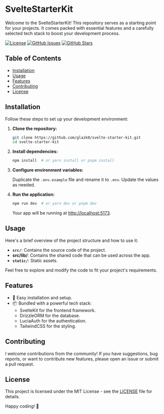 # SvelteStarterKit

Welcome to the SvelteStarterKit! This repository serves as a starting point for your projects. It comes packed with essential features and a carefully selected tech stack to boost your development process.

[![License](https://img.shields.io/badge/license-MIT-blue.svg)](LICENSE)
[![GitHub Issues](https://img.shields.io/github/issues/yourusername/awesome-project)](https://github.com/yourusername/awesome-project/issues)
[![GitHub Stars](https://img.shields.io/github/stars/yourusername/awesome-project)](https://github.com/yourusername/awesome-project/stargazers)

## Table of Contents

- [Installation](#installation)
- [Usage](#usage)
- [Features](#features)
- [Contributing](#contributing)
- [License](#license)

## Installation

Follow these steps to set up your development environment:

1. **Clone the repository:**

    ```bash
    git clone https://github.com/glazk0/svelte-starter-kit.git
    cd svelte-starter-kit
    ```

2. **Install dependencies:**

    ```bash
    npm install  # or yarn install or pnpm install
    ```

3. **Configure environment variables:**

    Duplicate the `.env.example` file and rename it to `.env`. Update the values as needed.

4. **Run the application:**

    ```bash
    npm run dev  # or yarn dev or pnpm dev
    ```

    Your app will be running at [http://localhost:5173](http://localhost:5173).

## Usage

Here's a brief overview of the project structure and how to use it:

- **`src/`**: Contains the source code of the project.
- **src/lib/**: Contains the shared code that can be used across the app.
- **`static/`**: Static assets.

Feel free to explore and modify the code to fit your project's requirements.

## Features

- 🚀 Easy installation and setup.
- 📦 Bundled with a powerful tech stack:
  - SvelteKit for the frontend framework.
  - DrizzleORM for the database.
  - LuciaAuth for the authentication.
  - TailwindCSS for the styling.

## Contributing

I welcome contributions from the community! If you have suggestions, bug reports, or want to contribute new features, please open an issue or submit a pull request.

## License

This project is licensed under the MIT License - see the [LICENSE](LICENSE) file for details.

Happy coding! 🚀

